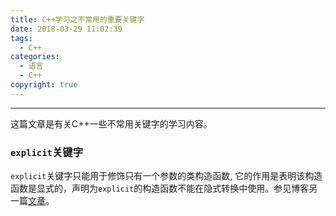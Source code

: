 ```yaml
---
title: C++学习之不常用的重要关键字
date: 2018-03-29 11:02:39
tags:
  - C++
categories: 
  - 语言
  - C++
copyright: true
---
```


-----

这篇文章是有关C++一些不常用关键字的学习内容。

<!---more-->

### `explicit`关键字

`explicit`关键字只能用于修饰只有一个参数的类构造函数, 它的作用是表明该构造函数是显式的，声明为`explicit`的构造函数不能在隐式转换中使用。参见博客另一篇[文章](http://ttshun.com/2018/05/09/C++%E5%AD%A6%E4%B9%A0%E4%B9%8Bexplicit%E5%85%B3%E9%94%AE%E5%AD%97%E8%AF%A6%E8%A7%A3/)。

